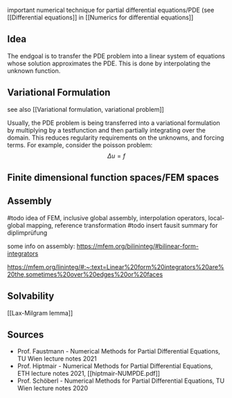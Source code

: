 
important numerical technique for partial differential equations/PDE (see [[Differential equations]] in [[Numerics for differential equations]]


## Idea
The endgoal is to transfer the PDE problem into a linear system of equations whose solution approximates the PDE.
This is done by interpolating the unknown function.


## Variational Formulation
see also [[Variational formulation, variational problem]]



Usually, the PDE problem is being transferred into a variational formulation by multiplying by a testfunction and then partially integrating over the domain. This reduces regularity requirements on the unknowns, and forcing terms.
For example, consider the poisson problem:
$$\Delta u = f$$


## Finite dimensional function spaces/FEM spaces


## Assembly



#todo idea of FEM, inclusive global assembly, interpolation operators, local-global mapping, reference transformation
#todo insert fausit summary for diplimprüfung




some info on assembly:
https://mfem.org/bilininteg/#bilinear-form-integrators

https://mfem.org/lininteg/#:~:text=Linear%20form%20integrators%20are%20the,sometimes%20over%20edges%20or%20faces


## Solvability
[[Lax-Milgram lemma]]





## Sources
- Prof. Faustmann - Numerical Methods for Partial Differential Equations, TU Wien lecture notes 2021
- Prof. Hiptmair - Numerical Methods for Partial Differential Equations, ETH lecture notes 2021, [[hiptmair-NUMPDE.pdf]]
- Prof. Schöberl - Numerical Methods for Partial Differential Equations, TU Wien lecture notes 2020
